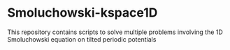 # Smoluchowski-kspace1D
This repository contains scripts to solve multiple problems involving the 1D Smoluchowski equation on tilted periodic potentials 
